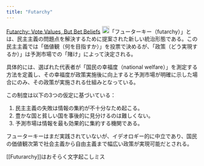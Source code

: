 ```yaml
---
title: "Futarchy"
---
```


[Futarchy: Vote Values, But Bet Beliefs](https://mason.gmu.edu/~rhanson/futarchy.html)
<img src='https://scrapbox.io/api/pages/nishio/GPT-4.5/icon' alt='GPT-4.5.icon' height="19.5"/>「フューターキー（futarchy）」とは、民主主義の問題点を解決するために提案された新しい統治形態である。この民主主義では「価値観（何を目指すか）」を投票で決めるが、「政策（どう実現するか）」は予測市場での「賭け」によって決定される。

具体的には、選ばれた代表者が「国民の幸福度（national welfare）」を測定する方法を定義し、その幸福度が政策実施後に向上すると予測市場が明確に示した場合にのみ、その政策が実施される仕組みとなっている。

この制度は以下の3つの仮定に基づいている：
1. 民主主義の失敗は情報の集約が不十分なため起こる。
2. 豊かな国と貧しい国を事後的に見分けるのは難しくない。
3. 予測市場は情報を最も効果的に集約する機関である。

フューターキーはまだ実践されていないが、イデオロギー的に中立であり、国民の価値観次第で社会主義から自由主義まで幅広い政策が実現可能だとされる。




[[Futurarchy]]はおそらく文字起こしミス

